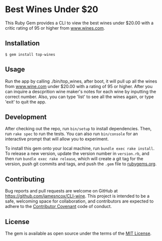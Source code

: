 # Best Wines Under $20

This Ruby Gem provides a CLI to view the best wines under $20.00 with a critic rating of 95 or higher from www.wines.com.

## Installation

    $ gem install top-wines

## Usage

Run the app by calling ./bin/top_wines, after boot, it will pull up all the wines from www.wine.com under $20.00 with a rating of 95    or higher. After you can inquire a descprition wine maker's notes for each wine by inputting the correct number. Also, you can type     'list' to see all the wines again, or type 'exit' to quit the app.

## Development

After checking out the repo, run `bin/setup` to install dependencies. Then, run `rake spec` to run the tests. You can also run `bin/console` for an interactive prompt that will allow you to experiment.

To install this gem onto your local machine, run `bundle exec rake install`. To release a new version, update the version number in `version.rb`, and then run `bundle exec rake release`, which will create a git tag for the version, push git commits and tags, and push the `.gem` file to [rubygems.org](https://rubygems.org).

## Contributing

Bug reports and pull requests are welcome on GitHub at https://github.com/jamesncox/CLI-wine. This project is intended to be a safe, welcoming space for collaboration, and contributors are expected to adhere to the [Contributor Covenant](contributor-covenant.org) code of conduct.


## License

The gem is available as open source under the terms of the [MIT License](http://opensource.org/licenses/MIT).
